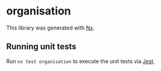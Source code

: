 # organisation

This library was generated with [Nx](https://nx.dev).

## Running unit tests

Run `nx test organisation` to execute the unit tests via [Jest](https://jestjs.io).
